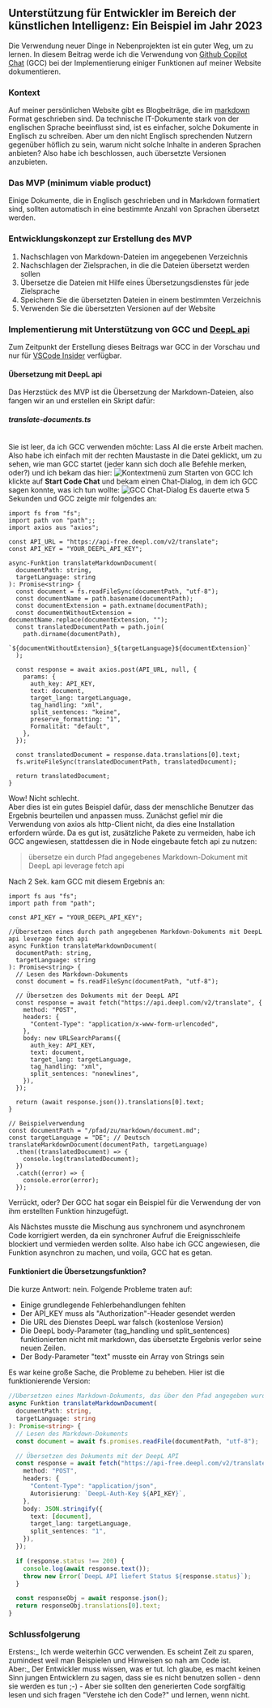 ## Unterstützung für Entwickler im Bereich der künstlichen Intelligenz: Ein Beispiel im Jahr 2023

Die Verwendung neuer Dinge in Nebenprojekten ist ein guter Weg, um zu lernen. In diesem Beitrag werde ich die Verwendung von [Github Copilot Chat](https://marketplace.visualstudio.com/items?itemName=GitHub.copilot-chat) (GCC) bei der Implementierung einiger Funktionen auf meiner Website dokumentieren.

### Kontext

Auf meiner persönlichen Website gibt es Blogbeiträge, die im [markdown](https://en.wikipedia.org/wiki/Markdown) Format geschrieben sind. Da technische IT-Dokumente stark von der englischen Sprache beeinflusst sind, ist es einfacher, solche Dokumente in Englisch zu schreiben. Aber um den nicht Englisch sprechenden Nutzern gegenüber höflich zu sein, warum nicht solche Inhalte in anderen Sprachen anbieten? Also habe ich beschlossen, auch übersetzte Versionen anzubieten.

### Das MVP (minimum viable product)

Einige Dokumente, die in Englisch geschrieben und in Markdown formatiert sind, sollten automatisch in eine bestimmte Anzahl von Sprachen übersetzt werden.

### Entwicklungskonzept zur Erstellung des MVP

1. Nachschlagen von Markdown-Dateien im angegebenen Verzeichnis
1. Nachschlagen der Zielsprachen, in die die Dateien übersetzt werden sollen
1. Übersetze die Dateien mit Hilfe eines Übersetzungsdienstes für jede Zielsprache
1. Speichern Sie die übersetzten Dateien in einem bestimmten Verzeichnis
1. Verwenden Sie die übersetzten Versionen auf der Website

### Implementierung mit Unterstützung von GCC und [DeepL api](https://www.deepl.com/pro-api)

Zum Zeitpunkt der Erstellung dieses Beitrags war GCC in der Vorschau und nur für [VSCode Insider](https://code.visualstudio.com/insiders/) verfügbar.

#### Übersetzung mit DeepL api

Das Herzstück des MVP ist die Übersetzung der Markdown-Dateien, also fangen wir an und erstellen ein Skript dafür:

##### **translate-documents.ts**

```

```

Sie ist leer, da ich GCC verwenden möchte: Lass AI die erste Arbeit machen. Also habe ich einfach mit der rechten Maustaste in die Datei geklickt, um zu sehen, wie man GCC startet (jeder kann sich doch alle Befehle merken, oder?) und ich bekam das hier:
![Kontextmenü zum Starten von GCC](/blog/ai-example-01.png)
Ich klickte auf **Start Code Chat** und bekam einen Chat-Dialog, in dem ich GCC sagen konnte, was ich tun wollte:
![GCC Chat-Dialog](/blog/ai-example-02.png)
Es dauerte etwa 5 Sekunden und GCC zeigte mir folgendes an:

```
import fs from "fs";
import path von "path";;
import axios aus "axios";

const API_URL = "https://api-free.deepl.com/v2/translate";
const API_KEY = "YOUR_DEEPL_API_KEY";

async-Funktion translateMarkdownDocument(
  documentPath: string,
  targetLanguage: string
): Promise<string> {
  const document = fs.readFileSync(documentPath, "utf-8");
  const documentName = path.basename(documentPath);
  const documentExtension = path.extname(documentPath);
  const documentWithoutExtension = documentName.replace(documentExtension, "");
  const translatedDocumentPath = path.join(
    path.dirname(documentPath),
    `${documentWithoutExtension}_${targetLanguage}${documentExtension}`
  );

  const response = await axios.post(API_URL, null, {
    params: {
      auth_key: API_KEY,
      text: document,
      target_lang: targetLanguage,
      tag_handling: "xml",
      split_sentences: "keine",
      preserve_formatting: "1",
      Formalität: "default",
    },
  });

  const translatedDocument = response.data.translations[0].text;
  fs.writeFileSync(translatedDocumentPath, translatedDocument);

  return translatedDocument;
}

```

Wow! Nicht schlecht.  
Aber dies ist ein gutes Beispiel dafür, dass der menschliche Benutzer das Ergebnis beurteilen und anpassen muss.
Zunächst gefiel mir die Verwendung von axios als http-Client nicht, da dies eine Installation erfordern würde.
Da es gut ist, zusätzliche Pakete zu vermeiden, habe ich GCC angewiesen, stattdessen die in Node eingebaute fetch api zu nutzen:

> übersetze ein durch Pfad angegebenes Markdown-Dokument mit DeepL api leverage fetch api

Nach 2 Sek. kam GCC mit diesem Ergebnis an:

```
import fs aus "fs";
import path from "path";

const API_KEY = "YOUR_DEEPL_API_KEY";

//Übersetzen eines durch path angegebenen Markdown-Dokuments mit DeepL api leverage fetch api
async Funktion translateMarkdownDocument(
  documentPath: string,
  targetLanguage: string
): Promise<string> {
  // Lesen des Markdown-Dokuments
  const document = fs.readFileSync(documentPath, "utf-8");

  // Übersetzen des Dokuments mit der DeepL API
  const response = await fetch("https://api.deepl.com/v2/translate", {
    method: "POST",
    headers: {
      "Content-Type": "application/x-www-form-urlencoded",
    },
    body: new URLSearchParams({
      auth_key: API_KEY,
      text: document,
      target_lang: targetLanguage,
      tag_handling: "xml",
      split_sentences: "nonewlines",
    }),
  });

  return (await response.json()).translations[0].text;
}

// Beispielverwendung
const documentPath = "/pfad/zu/markdown/document.md";
const targetLanguage = "DE"; // Deutsch
translateMarkdownDocument(documentPath, targetLanguage)
  .then((translatedDocument) => {
    console.log(translatedDocument);
  })
  .catch((error) => {
    console.error(error);
  });
```

Verrückt, oder? Der GCC hat sogar ein Beispiel für die Verwendung der von ihm erstellten Funktion hinzugefügt.

Als Nächstes musste die Mischung aus synchronem und asynchronem Code korrigiert werden, da ein synchroner Aufruf
die Ereignisschleife blockiert und vermieden werden sollte. Also habe ich GCC angewiesen, die Funktion asynchron zu machen, und voila, GCC hat es getan.

#### Funktioniert die Übersetzungsfunktion?

Die kurze Antwort: nein. Folgende Probleme traten auf:

- Einige grundlegende Fehlerbehandlungen fehlten
- Der API_KEY muss als "Authorization"-Header gesendet werden
- Die URL des Dienstes DeepL war falsch (kostenlose Version)
- Die DeepL body-Parameter (tag_handling und split_sentences) funktionierten nicht mit markdown, das übersetzte Ergebnis verlor seine neuen Zeilen.
- Der Body-Parameter "text" musste ein Array von Strings sein

Es war keine große Sache, die Probleme zu beheben. Hier ist die funktionierende Version:

```Typescript
//Übersetzen eines Markdown-Dokuments, das über den Pfad angegeben wurde, mit DeepL api leverage fetch api
async Funktion translateMarkdownDocument(
  documentPath: string,
  targetLanguage: string
): Promise<string> {
  // Lesen des Markdown-Dokuments
  const document = await fs.promises.readFile(documentPath, "utf-8");

  // Übersetzen des Dokuments mit der DeepL API
  const response = await fetch("https://api-free.deepl.com/v2/translate", {
    method: "POST",
    headers: {
      "Content-Type": "application/json",
      Autorisierung: `DeepL-Auth-Key ${API_KEY}`,
    },
    body: JSON.stringify({
      text: [document],
      target_lang: targetLanguage,
      split_sentences: "1",
    }),
  });

  if (response.status !== 200) {
    console.log(await response.text());
    throw new Error(`DeepL API liefert Status ${response.status}`);
  }

  const responseObj = await response.json();
  return responseObj.translations[0].text;
}
```

### Schlussfolgerung

Erstens:_ Ich werde weiterhin GCC verwenden. Es scheint Zeit zu sparen, zumindest weil man
Beispielen und Hinweisen so nah am Code ist.  
Aber:_ Der Entwickler muss wissen, was er tut. Ich glaube, es macht keinen Sinn
jungen Entwicklern zu sagen, dass sie es nicht benutzen sollen - denn sie werden es tun ;-) - Aber sie sollten
den generierten Code sorgfältig lesen und sich fragen "Verstehe ich den Code?" und lernen, wenn nicht.
